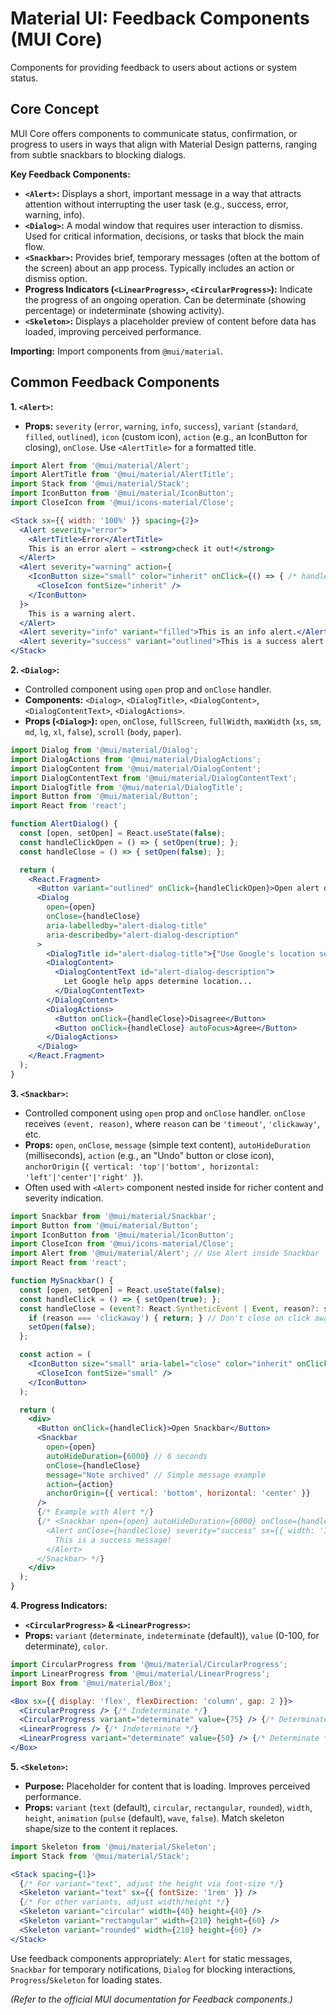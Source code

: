 # Material UI: Feedback Components (MUI Core)

Components for providing feedback to users about actions or system status.

## Core Concept

MUI Core offers components to communicate status, confirmation, or progress to users in ways that align with Material Design patterns, ranging from subtle snackbars to blocking dialogs.

**Key Feedback Components:**

*   **`<Alert>`:** Displays a short, important message in a way that attracts attention without interrupting the user task (e.g., success, error, warning, info).
*   **`<Dialog>`:** A modal window that requires user interaction to dismiss. Used for critical information, decisions, or tasks that block the main flow.
*   **`<Snackbar>`:** Provides brief, temporary messages (often at the bottom of the screen) about an app process. Typically includes an action or dismiss option.
*   **Progress Indicators (`<LinearProgress>`, `<CircularProgress>`):** Indicate the progress of an ongoing operation. Can be determinate (showing percentage) or indeterminate (showing activity).
*   **`<Skeleton>`:** Displays a placeholder preview of content before data has loaded, improving perceived performance.

**Importing:** Import components from `@mui/material`.

## Common Feedback Components

**1. `<Alert>`:**

*   **Props:** `severity` (`error`, `warning`, `info`, `success`), `variant` (`standard`, `filled`, `outlined`), `icon` (custom icon), `action` (e.g., an IconButton for closing), `onClose`. Use `<AlertTitle>` for a formatted title.

```jsx
import Alert from '@mui/material/Alert';
import AlertTitle from '@mui/material/AlertTitle';
import Stack from '@mui/material/Stack';
import IconButton from '@mui/material/IconButton';
import CloseIcon from '@mui/icons-material/Close';

<Stack sx={{ width: '100%' }} spacing={2}>
  <Alert severity="error">
    <AlertTitle>Error</AlertTitle>
    This is an error alert — <strong>check it out!</strong>
  </Alert>
  <Alert severity="warning" action={
    <IconButton size="small" color="inherit" onClick={() => { /* handle close */ }}>
      <CloseIcon fontSize="inherit" />
    </IconButton>
  }>
    This is a warning alert.
  </Alert>
  <Alert severity="info" variant="filled">This is an info alert.</Alert>
  <Alert severity="success" variant="outlined">This is a success alert.</Alert>
</Stack>
```

**2. `<Dialog>`:**

*   Controlled component using `open` prop and `onClose` handler.
*   **Components:** `<Dialog>`, `<DialogTitle>`, `<DialogContent>`, `<DialogContentText>`, `<DialogActions>`.
*   **Props (`<Dialog>`):** `open`, `onClose`, `fullScreen`, `fullWidth`, `maxWidth` (`xs`, `sm`, `md`, `lg`, `xl`, `false`), `scroll` (`body`, `paper`).

```jsx
import Dialog from '@mui/material/Dialog';
import DialogActions from '@mui/material/DialogActions';
import DialogContent from '@mui/material/DialogContent';
import DialogContentText from '@mui/material/DialogContentText';
import DialogTitle from '@mui/material/DialogTitle';
import Button from '@mui/material/Button';
import React from 'react';

function AlertDialog() {
  const [open, setOpen] = React.useState(false);
  const handleClickOpen = () => { setOpen(true); };
  const handleClose = () => { setOpen(false); };

  return (
    <React.Fragment>
      <Button variant="outlined" onClick={handleClickOpen}>Open alert dialog</Button>
      <Dialog
        open={open}
        onClose={handleClose}
        aria-labelledby="alert-dialog-title"
        aria-describedby="alert-dialog-description"
      >
        <DialogTitle id="alert-dialog-title">{"Use Google's location service?"}</DialogTitle>
        <DialogContent>
          <DialogContentText id="alert-dialog-description">
            Let Google help apps determine location...
          </DialogContentText>
        </DialogContent>
        <DialogActions>
          <Button onClick={handleClose}>Disagree</Button>
          <Button onClick={handleClose} autoFocus>Agree</Button>
        </DialogActions>
      </Dialog>
    </React.Fragment>
  );
}
```

**3. `<Snackbar>`:**

*   Controlled component using `open` prop and `onClose` handler. `onClose` receives `(event, reason)`, where `reason` can be `'timeout'`, `'clickaway'`, etc.
*   **Props:** `open`, `onClose`, `message` (simple text content), `autoHideDuration` (milliseconds), `action` (e.g., an "Undo" button or close icon), `anchorOrigin` (`{ vertical: 'top'|'bottom', horizontal: 'left'|'center'|'right' }`).
*   Often used with `<Alert>` component nested inside for richer content and severity indication.

```jsx
import Snackbar from '@mui/material/Snackbar';
import Button from '@mui/material/Button';
import IconButton from '@mui/material/IconButton';
import CloseIcon from '@mui/icons-material/Close';
import Alert from '@mui/material/Alert'; // Use Alert inside Snackbar
import React from 'react';

function MySnackbar() {
  const [open, setOpen] = React.useState(false);
  const handleClick = () => { setOpen(true); };
  const handleClose = (event?: React.SyntheticEvent | Event, reason?: string) => {
    if (reason === 'clickaway') { return; } // Don't close on click away
    setOpen(false);
  };

  const action = (
    <IconButton size="small" aria-label="close" color="inherit" onClick={handleClose}>
      <CloseIcon fontSize="small" />
    </IconButton>
  );

  return (
    <div>
      <Button onClick={handleClick}>Open Snackbar</Button>
      <Snackbar
        open={open}
        autoHideDuration={6000} // 6 seconds
        onClose={handleClose}
        message="Note archived" // Simple message example
        action={action}
        anchorOrigin={{ vertical: 'bottom', horizontal: 'center' }}
      />
      {/* Example with Alert */}
      {/* <Snackbar open={open} autoHideDuration={6000} onClose={handleClose}>
        <Alert onClose={handleClose} severity="success" sx={{ width: '100%' }}>
          This is a success message!
        </Alert>
      </Snackbar> */}
    </div>
  );
}
```

**4. Progress Indicators:**

*   **`<CircularProgress>` & `<LinearProgress>`:**
*   **Props:** `variant` (`determinate`, `indeterminate` (default)), `value` (0-100, for determinate), `color`.

```jsx
import CircularProgress from '@mui/material/CircularProgress';
import LinearProgress from '@mui/material/LinearProgress';
import Box from '@mui/material/Box';

<Box sx={{ display: 'flex', flexDirection: 'column', gap: 2 }}>
  <CircularProgress /> {/* Indeterminate */}
  <CircularProgress variant="determinate" value={75} /> {/* Determinate */}
  <LinearProgress /> {/* Indeterminate */}
  <LinearProgress variant="determinate" value={50} /> {/* Determinate */}
</Box>
```

**5. `<Skeleton>`:**

*   **Purpose:** Placeholder for content that is loading. Improves perceived performance.
*   **Props:** `variant` (`text` (default), `circular`, `rectangular`, `rounded`), `width`, `height`, `animation` (`pulse` (default), `wave`, `false`). Match skeleton shape/size to the content it replaces.

```jsx
import Skeleton from '@mui/material/Skeleton';
import Stack from '@mui/material/Stack';

<Stack spacing={1}>
  {/* For variant="text", adjust the height via font-size */}
  <Skeleton variant="text" sx={{ fontSize: '1rem' }} />
  {/* For other variants, adjust width/height */}
  <Skeleton variant="circular" width={40} height={40} />
  <Skeleton variant="rectangular" width={210} height={60} />
  <Skeleton variant="rounded" width={210} height={60} />
</Stack>
```

Use feedback components appropriately: `Alert` for static messages, `Snackbar` for temporary notifications, `Dialog` for blocking interactions, `Progress`/`Skeleton` for loading states.

*(Refer to the official MUI documentation for Feedback components.)*
